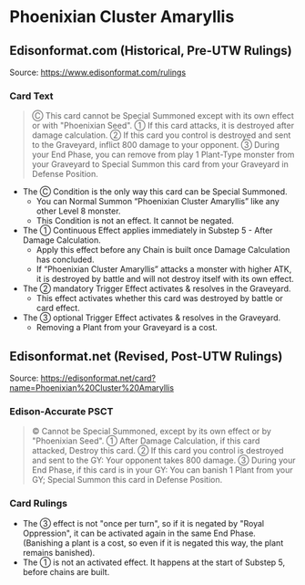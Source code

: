 # Phoenixian Cluster Amaryllis

## Edisonformat.com (Historical, Pre-UTW Rulings)

Source: https://www.edisonformat.com/rulings

### Card Text

> Ⓒ This card cannot be Special Summoned except with its own effect or with "Phoenixian Seed". ① If this card attacks, it is destroyed after damage calculation. ② If this card you control is destroyed and sent to the Graveyard, inflict 800 damage to your opponent. ③ During your End Phase, you can remove from play 1 Plant-Type monster from your Graveyard to Special Summon this card from your Graveyard in Defense Position.
  

*   The Ⓒ Condition is the only way this card can be Special Summoned.
    *   You can Normal Summon “Phoenixian Cluster Amaryllis” like any other Level 8 monster.
    *   This Condition is not an effect. It cannot be negated.
*   The ① Continuous Effect applies immediately in Substep 5 - After Damage Calculation.
    *   Apply this effect before any Chain is built once Damage Calculation has concluded.
    *   If “Phoenixian Cluster Amaryllis” attacks a monster with higher ATK, it is destroyed by battle and will not destroy itself with its own effect.
*   The ② mandatory Trigger Effect activates & resolves in the Graveyard.
    *   This effect activates whether this card was destroyed by battle or card effect.
*   The ③ optional Trigger Effect activates & resolves in the Graveyard.
    *   Removing a Plant from your Graveyard is a cost.

## Edisonformat.net (Revised, Post-UTW Rulings)

Source: https://edisonformat.net/card?name=Phoenixian%20Cluster%20Amaryllis

### Edison-Accurate PSCT

> © Cannot be Special Summoned, except by its own effect or by "Phoenixian Seed".
> ① After Damage Calculation, if this card attacked, Destroy this card.
> ② If this card you control is destroyed and sent to the GY: Your opponent takes 800 damage.
> ③ During your End Phase, if this card is in your GY: You can banish 1 Plant from your GY; Special Summon this card in Defense Position.

### Card Rulings

*   The ③ effect is not "once per turn", so if it is negated by "Royal Oppression", it can be activated again in the same End Phase.
(Banishing a plant is a cost, so even if it is negated this way, the plant remains banished).
*   The ① is not an activated effect. It happens at the start of Substep 5, before chains are built.
            